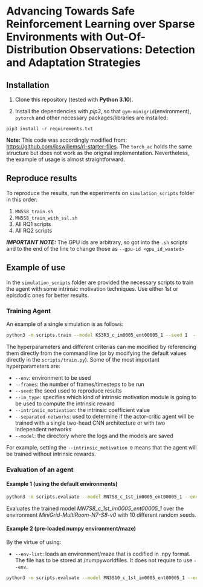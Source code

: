 # Advancing Towards Safe Reinforcement Learning over Sparse Environments with Out-Of-Distribution Observations: Detection and Adaptation Strategies

## Installation

1. Clone this repository (tested with **Python 3.10**).

2. Install the dependencies with *pip3*, so that `gym-minigrid`(environment), `pytorch` and other necessary packages/libraries are installed:

```
pip3 install -r requirements.txt
```
**Note:** This code was accordingly modified from: https://github.com/lcswillems/rl-starter-files. The `torch_ac` holds the same structure but does not work as the original implementation. Nevertheless, the example of usage is almost straightforward.  

## Reproduce results

To reproduce the results, run the experiments on ``simulation_scripts`` folder in this order:

1. ```MN5S8_train.sh```
2. ```MN5S8_train_with_ssl.sh```
3. All RQ1 scripts
4. All RQ2 scripts

__*IMPORTANT NOTE:*__ The GPU ids are arbitrary, so got into the ```.sh``` scripts and to the end of the line to change those as ```--gpu-id <gpu_id_wanted>``` 


## Example of use

In the `simulation_scripts` folder are provided the necessary scripts to train the agent with some intrinsic motivation techniques. Use either 1st or episdodic ones for better results.

### Training Agent

 An example of a single simulation is as follows:

``` bash
python3 -m scripts.train --model KS3R3_c_im0005_ent00005_1 --seed 1  --save-interval 10 --frames 30000000  --env 'MiniGrid-KeyCorridorS3R3-v0' --intrinsic-motivation 0.005 --im-type 'counts' --entropy-coef 0.0005 --normalize-intrinsic-bonus 0 --separated-networks 0
```

The hyperparameters and different criterias can me modified by referencing them directly from the command line (or by modifying the default values directly in the `scripts/train.py`). Some of the most important hyperparameters are:

*   `--env`: environment to be used
*   `--frames`: the number of frames/timesteps to be run
*   `--seed`: the seed used to reproduce results
*   `--im_type`: specifies which kind of intrinsic motivation module is going to be used to compute the intrinsic reward
*   `--intrinsic_motivation`: the intrinsic coefficient value
*   `--separated-networks`: used to determine if the actor-critic agent will be trained with a single two-head CNN architecture or with two independent networks
*   `--model`: the directory where the logs and the models are saved

For example, setting the `--intrinsic_motivation 0` means that the agent will be trained without intrinsic rewards.

### Evaluation of an agent

#### Example 1 (using the default environments)

``` bash
python3 -m scripts.evaluate --model MN7S8_c_1st_im0005_ent00005_1 --env MiniGrid-MultiRoom-N7-S8-v0 --num_episodes 10
```

Evaluates the trained model *MN7S8_c_1st_im0005_ent00005_1* over the environment *MiniGrid-MultiRoom-N7-S8-v0* with 10 different random seeds.


#### Example 2 (pre-loaded numpy environment/maze)

By the virtue of using:

*   `--env-list`: loads an environment/maze that is codified in .npy format. The file has to be stored at /numpyworldfiles. It does not require to use `--env`.

```bash
python3 -m scripts.evaluate --model MN3S10_c_1st_im0005_ent00005_1 --env-list MN3S38_test_lava
```
